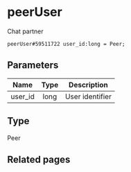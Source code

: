 # peerUser
Chat partner

```
peerUser#59511722 user_id:long = Peer;
```

## Parameters
| Name | Type | Description |
| ---- | :----: | ----------- |
| user_id | long | User identifier |


## Type
Peer

## Related pages
